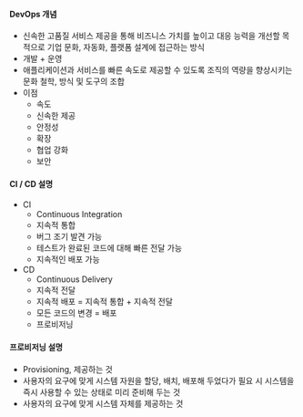 #### DevOps 개념

- 신속한 고품질 서비스 제공을 통해 비즈니스 가치를 높이고 대응 능력을 개선할 목적으로 기업 문화, 자동화, 플랫폼 설계에 접근하는 방식
- 개발 + 운영
- 애플리케이션과 서비스를 빠른 속도로 제공할 수 있도록 조직의 역량을 향상시키는 문화 철학, 방식 및 도구의 조합
- 이점
  - 속도
  - 신속한 제공
  - 안정성
  - 확장
  - 협업 강화
  - 보안

#### CI / CD 설명

- CI
  - Continuous Integration
  - 지속적 통합
  - 버그 조기 발견 가능
  - 테스트가 완료된 코드에 대해 빠른 전달 가능
  - 지속적인 배포 가능
- CD
  - Continuous Delivery
  - 지속적 전달
  - 지속적 배포 = 지속적 통합 + 지속적 전달
  - 모든 코드의 변경 = 배포
  - 프로비저닝

#### 프로비저닝 설명

- Provisioning, 제공하는 것
- 사용자의 요구에 맞게 시스템 자원을 할당, 배치, 배포해 두었다가 필요 시 시스템을 즉시 사용할 수 있는 상태로 미리 준비해 두는 것
- 사용자의 요구에 맞게 시스템 자체를 제공하는 것
